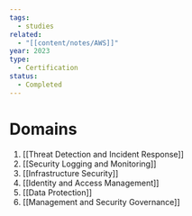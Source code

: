 ```yaml
---
tags:
  - studies
related:
  - "[[content/notes/AWS]]"
year: 2023
type:
  - Certification
status:
  - Completed
---
```

# Domains

1. [[Threat Detection and Incident Response]]
2. [[Security Logging and Monitoring]]
3. [[Infrastructure Security]]
4. [[Identity and Access Management]]
5. [[Data Protection]]
6. [[Management and Security Governance]]
